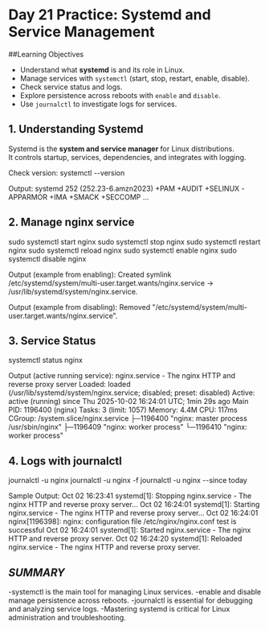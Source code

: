 # Day 21 Practice:  Systemd and Service Management

##Learning Objectives
- Understand what **systemd** is and its role in Linux.
- Manage services with `systemctl` (start, stop, restart, enable, disable).
- Check service status and logs.
- Explore persistence across reboots with `enable` and `disable`.
- Use `journalctl` to investigate logs for services.


## 1. Understanding Systemd
Systemd is the **system and service manager** for Linux distributions.  
It controls startup, services, dependencies, and integrates with logging.

Check version:
systemctl --version

Output:
systemd 252 (252.23-6.amzn2023)
+PAM +AUDIT +SELINUX -APPARMOR +IMA +SMACK +SECCOMP ...

## 2. Manage nginx service
sudo systemctl start nginx
sudo systemctl stop nginx
sudo systemctl restart nginx
sudo systemctl reload nginx
sudo systemctl enable nginx
sudo systemctl disable nginx

Output (example from enabling):
Created symlink /etc/systemd/system/multi-user.target.wants/nginx.service → /usr/lib/systemd/system/nginx.service.

Output (example from disabling):
Removed "/etc/systemd/system/multi-user.target.wants/nginx.service".

## 3. Service Status
systemctl status nginx

Output (active running service):
   nginx.service - The nginx HTTP and reverse proxy server
     Loaded: loaded (/usr/lib/systemd/system/nginx.service; disabled; preset: disabled)
     Active: active (running) since Thu 2025-10-02 16:24:01 UTC; 1min 29s ago
   Main PID: 1196400 (nginx)
      Tasks: 3 (limit: 1057)
     Memory: 4.4M
        CPU: 117ms
     CGroup: /system.slice/nginx.service
             ├─1196400 "nginx: master process /usr/sbin/nginx"
             ├─1196409 "nginx: worker process"
             └─1196410 "nginx: worker process"

## 4. Logs with journalctl
journalctl -u nginx
journalctl -u nginx -f
journalctl -u nginx --since today

Sample Output:
Oct 02 16:23:41 systemd[1]: Stopping nginx.service - The nginx HTTP and reverse proxy server...
Oct 02 16:24:01 systemd[1]: Starting nginx.service - The nginx HTTP and reverse proxy server...
Oct 02 16:24:01 nginx[1196398]: nginx: configuration file /etc/nginx/nginx.conf test is successful
Oct 02 16:24:01 systemd[1]: Started nginx.service - The nginx HTTP and reverse proxy server.
Oct 02 16:24:20 systemd[1]: Reloaded nginx.service - The nginx HTTP and reverse proxy server.

## *SUMMARY*
-systemctl is the main tool for managing Linux services.
-enable and disable manage persistence across reboots.
-journalctl is essential for debugging and analyzing service logs.
-Mastering systemd is critical for Linux administration and troubleshooting.
